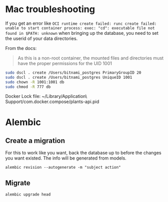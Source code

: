 
# Mac troubleshooting
If you get an error like `OCI runtime create failed: runc create failed: unable to start container process: exec: "cd": executable file not found in $PATH: unknown` 
when bringing up the database, you need to set the userid of your data directories.

From the docs:
> As this is a non-root container, the mounted files and directories must have the proper permissions for the UID 1001

```bash
sudo dscl . create /Users/bitnami_postgres PrimaryGroupID 20
sudo dscl . create /Users/bitnami_postgres UniqueID 1001
sudo chown -R 1001:1001 db
sudo chmod -R 777 db
```


Docker Lock file: ~/Library/Application\ Support/com.docker.compose/plants-api.pid  

# Alembic
## Create a migration
For this to work like you want, back the database up to before the changes you want existed. The info will be generated from models.

`alembic revision --autogenerate -m "subject action"`

## Migrate
`alembic upgrade head`
